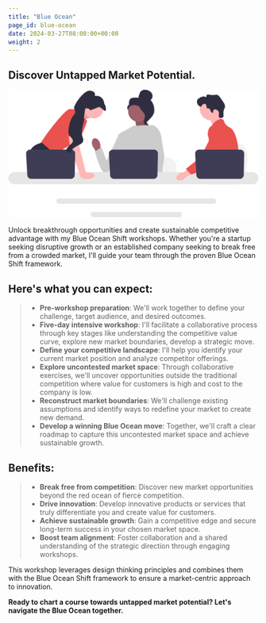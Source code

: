 ```yaml
---
title: "Blue Ocean"
page_id: blue-ocean
date: 2024-03-27T08:00:00+00:00
weight: 2
---
```


## Discover Untapped Market Potential.

![Blue Ocean](/images/illustrations/undraw_engineering_team_a7n2.svg)

<!--more-->

Unlock breakthrough opportunities and create sustainable competitive advantage with my Blue Ocean Shift workshops. Whether you're a startup seeking disruptive growth or an established company seeking to break free from a crowded market, I'll guide your team through the proven Blue Ocean Shift framework.
  
## Here's what you can expect:

  > * **Pre-workshop preparation**: We'll work together to define your challenge, target audience, and desired outcomes.
  > * **Five-day intensive workshop**: I'll facilitate a collaborative process through key stages like understanding the competitive value curve, explore new market boundaries, develop a strategic move.
  > * **Define your competitive landscape**: I'll help you identify your current market position and analyze competitor offerings.
  > * **Explore uncontested market space**: Through collaborative exercises, we'll uncover opportunities outside the traditional competition where value for customers is high and cost to the company is low.
  > * **Reconstruct market boundaries**: We'll challenge existing assumptions and identify ways to redefine your market to create new demand.
  > * **Develop a winning Blue Ocean move**: Together, we'll craft a clear roadmap to capture this uncontested market space and achieve sustainable growth.

## Benefits:
  > * **Break free from competition**: Discover new market opportunities beyond the red ocean of fierce competition.
  > * **Drive innovation**: Develop innovative products or services that truly differentiate you and create value for customers.
  > * **Achieve sustainable growth**: Gain a competitive edge and secure long-term success in your chosen market space.
  > * **Boost team alignment**: Foster collaboration and a shared understanding of the strategic direction through engaging workshops.

This workshop leverages design thinking principles and combines them with the Blue Ocean Shift framework to ensure a market-centric approach to innovation.

**Ready to chart a course towards untapped market potential? Let's navigate the Blue Ocean together.**
